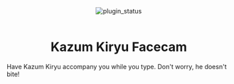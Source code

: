 <!--
  * This file was autogenerated
  * If you want to change anything, do so in the readmes.mjs script
  * https://github.com/nexpid/BunnyPlugins/edit/main/scripts/readmes.mjs
-->

<div align="center">
  <img alt="plugin_status" src="https://img.shields.io/badge/plugin_status-finished-a6e3a1?style=for-the-badge&labelColor=1e1e2e" />
</div>
<br/>
<div align="center">
  <h1>Kazum Kiryu Facecam</h1>
</div>

Have Kazum Kiryu accompany you while you type. Don't worry, he doesn't bite!

